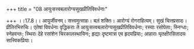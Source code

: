 +++
title = "08 आयुःसत्त्वबलारोग्यसुखप्रीतिविवर्धनाः"

+++
।।17.8।। आयुर्जीवनम्। सत्त्वमुत्साहः। बलं शक्तिः। आरोग्यं रोगराहित्यम्।
सुखं चित्तप्रसादः। प्रीतिरभिरुचिः। एतेषां विवर्धनाः वृद्धिकराः ते
आयुःसत्त्वबलारोग्यसुखप्रीतिविवर्धनाः; रस्याः रसोपेताः; स्निग्धाः;
स्नेहवन्तः; स्थिराः देहे रसांशेन चिरकालस्थायिनः; हृद्याः दृष्टमात्रा एव
हृदयप्रियाः; आहाराः घृतक्षीरसितादयः सात्त्विकप्रियाः।
